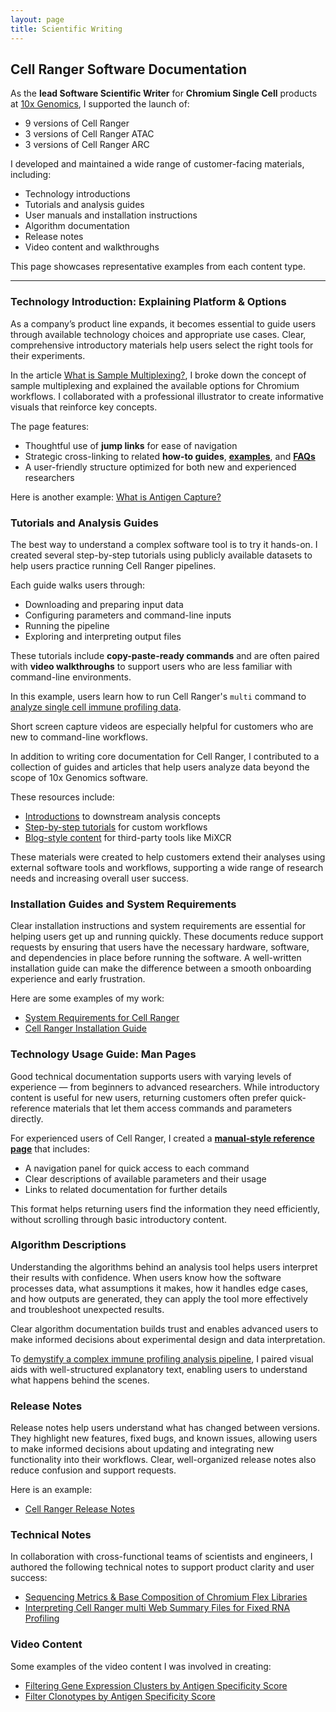 ```yaml
---
layout: page
title: Scientific Writing
---
```


## Cell Ranger Software Documentation  

As the **lead Software Scientific Writer** for **Chromium Single Cell** products at [10x Genomics](https://www.10xgenomics.com/), I supported the launch of:  
- 9 versions of Cell Ranger  
- 3 versions of Cell Ranger ATAC  
- 3 versions of Cell Ranger ARC  

I developed and maintained a wide range of customer-facing materials, including:  
- Technology introductions  
- Tutorials and analysis guides  
- User manuals and installation instructions  
- Algorithm documentation  
- Release notes  
- Video content and walkthroughs  

This page showcases representative examples from each content type.

---

### Technology Introduction: Explaining Platform & Options

As a company’s product line expands, it becomes essential to guide users through available technology choices and appropriate use cases. Clear, comprehensive introductory materials help users select the right tools for their experiments.

In the article [What is Sample Multiplexing?](https://www.10xgenomics.com/support/software/cell-ranger/latest/getting-started/cr-3p-what-is-cellplex), I broke down the concept of sample multiplexing and explained the available options for Chromium workflows. I collaborated with a professional illustrator to create informative visuals that reinforce key concepts.

The page features:  
- Thoughtful use of **jump links** for ease of navigation  
- Strategic cross-linking to related **how-to guides**, [**examples**](https://www.10xgenomics.com/support/software/cell-ranger/latest/analysis/running-pipelines/cr-3p-multi#hashing), and [**FAQs**](https://kb.10xgenomics.com/hc/en-us/articles/33451184917389-Can-I-perform-Cell-Hashing-in-a-GEM-X-Universal-3-Gene-Expression-v4-workflow) 
- A user-friendly structure optimized for both new and experienced researchers


Here is another example: [What is Antigen Capture?](https://www.10xgenomics.com/support/software/cell-ranger/latest/getting-started/cr-5p-what-is-antigen-capture)

### Tutorials and Analysis Guides

The best way to understand a complex software tool is to try it hands-on. I created several step-by-step tutorials using publicly available datasets to help users practice running Cell Ranger pipelines.

Each guide walks users through:
- Downloading and preparing input data
- Configuring parameters and command-line inputs
- Running the pipeline
- Exploring and interpreting output files

These tutorials include **copy-paste-ready commands** and are often paired with **video walkthroughs** to support users who are less familiar with command-line environments.

In this example, users learn how to run Cell Ranger's `multi` command to [analyze single cell immune profiling data](https://www.10xgenomics.com/support/software/cell-ranger/latest/tutorials/cr-tutorial-multi).

Short screen capture videos are especially helpful for customers who are new to command-line workflows.


In addition to writing core documentation for Cell Ranger, I contributed to a collection of guides and articles that help users analyze data beyond the scope of 10x Genomics software.

These resources include:
- [Introductions](https://www.10xgenomics.com/analysis-guides/immune-profiling-analysis-whats-next-after-cell-ranger) to downstream analysis concepts
- [Step-by-step tutorials](https://www.10xgenomics.com/analysis-guides/demultiplexing-and-analyzing-5%E2%80%99-immune-profiling-libraries-pooled-with-hashtags) for custom workflows
- [Blog-style content](https://www.10xgenomics.com/analysis-guides/mixcr-single-cell-immune-repertoire-analysis) for third-party tools like MiXCR

These materials were created to help customers extend their analyses using external software tools and workflows, supporting a wide range of research needs and increasing overall user success.

### Installation Guides and System Requirements

Clear installation instructions and system requirements are essential for helping users get up and running quickly. These documents reduce support requests by ensuring that users have the necessary hardware, software, and dependencies in place before running the software. A well-written installation guide can make the difference between a smooth onboarding experience and early frustration.

Here are some examples of my work:
- [System Requirements for Cell Ranger](https://www.10xgenomics.com/support/software/cell-ranger/downloads/cr-system-requirements)
- [Cell Ranger Installation Guide](https://www.10xgenomics.com/support/software/cell-ranger/latest/tutorials/cr-tutorial-in)


### Technology Usage Guide: Man Pages

Good technical documentation supports users with varying levels of experience — from beginners to advanced researchers. While introductory content is useful for new users, returning customers often prefer quick-reference materials that let them access commands and parameters directly.

For experienced users of Cell Ranger, I created a [**manual-style reference page**](https://www.10xgenomics.com/support/software/cell-ranger/latest/resources/cr-command-line-arguments) that includes:

- A navigation panel for quick access to each command
- Clear descriptions of available parameters and their usage
- Links to related documentation for further details

This format helps returning users find the information they need efficiently, without scrolling through basic introductory content.

### Algorithm Descriptions

Understanding the algorithms behind an analysis tool helps users interpret their results with confidence. When users know how the software processes data, what assumptions it makes, how it handles edge cases, and how outputs are generated, they can apply the tool more effectively and troubleshoot unexpected results. 

Clear algorithm documentation builds trust and enables advanced users to make informed decisions about experimental design and data interpretation.

To [demystify a complex immune profiling analysis pipeline](https://www.10xgenomics.com/support/software/cell-ranger/latest/algorithms-overview/cr-5p-vdj-algorithm), I paired visual aids with well-structured explanatory text, enabling users to understand what happens behind the scenes.


### Release Notes

Release notes help users understand what has changed between versions. They highlight new features, fixed bugs, and known issues, allowing users to make informed decisions about updating and integrating new functionality into their workflows. Clear, well-organized release notes also reduce confusion and support requests.

Here is an example:
- [Cell Ranger Release Notes](https://www.10xgenomics.com/support/software/cell-ranger/latest/release-notes)


### Technical Notes

In collaboration with cross-functional teams of scientists and engineers, I authored the following technical notes to support product clarity and user success:

- [Sequencing Metrics & Base Composition of Chromium Flex Libraries](https://www.10xgenomics.com/support/flex-gene-expression/documentation/steps/sequencing/sequencing-metrics-base-composition-of-chromium-fixed-rna-profiling-libraries)
- [Interpreting Cell Ranger multi Web Summary Files for Fixed RNA Profiling](https://www.10xgenomics.com/support/flex-gene-expression/documentation/steps/sequencing/interpreting-cell-ranger-multi-web-summary-files-for-fixed-rna-profiling)


### Video Content

Some examples of the video content I was involved in creating:

- [Filtering Gene Expression Clusters by Antigen Specificity Score](https://www.youtube.com/watch?v=zB6mGi2BmHk&t=21s)
- [Filter Clonotypes by Antigen Specificity Score](https://www.youtube.com/watch?v=KwPa0nohlvE)